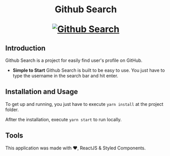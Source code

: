 <h1 align="center">
  <p align="center">Github Search</p>
  <a href="#"><img src="./src/assets/Icons/github-search.png" alt="Github Search"></a>
</h1>

## Introduction

Github Search is a project for easily find user's profile on GitHub.

- **Simple to Start** Github Search is built to be easy to use. You just have to type the username in the search bar and hit enter.

## Installation and Usage

To get up and running, you just have to execute `yarn install` at the project folder.

Aflter the installation, execute `yarn start` to run locally.

## Tools

This application was made with ❤️, ReactJS & Styled Components.
